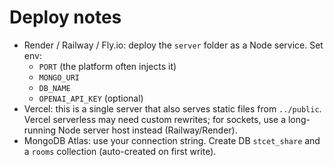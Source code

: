 # Deploy notes

- Render / Railway / Fly.io: deploy the `server` folder as a Node service. Set env:
  - `PORT` (the platform often injects it)
  - `MONGO_URI`
  - `DB_NAME`
  - `OPENAI_API_KEY` (optional)
- Vercel: this is a single server that also serves static files from `../public`. Vercel serverless may need custom rewrites; for sockets, use a long-running Node server host instead (Railway/Render).
- MongoDB Atlas: use your connection string. Create DB `stcet_share` and a `rooms` collection (auto-created on first write).
